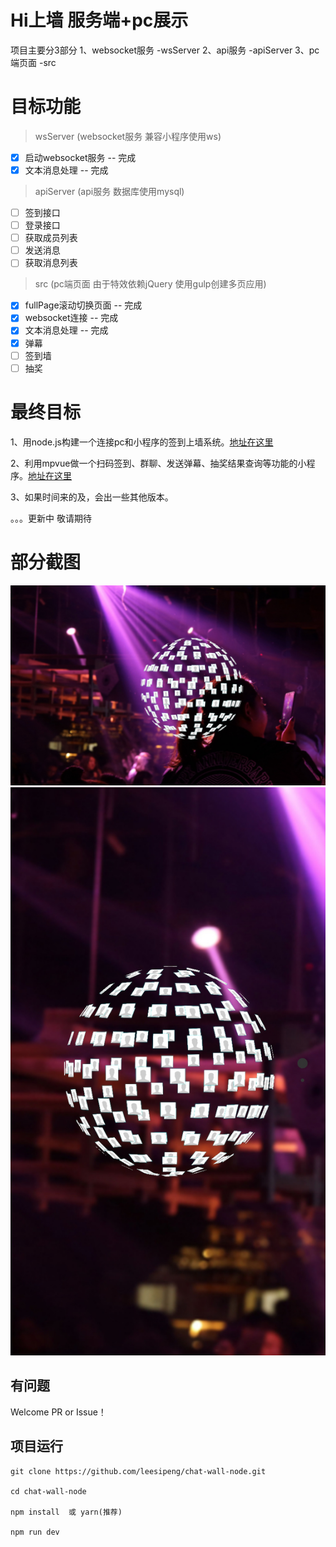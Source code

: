 # Hi上墙 服务端+pc展示

项目主要分3部分
1、websocket服务 -wsServer
2、api服务 -apiServer 
3、pc端页面 -src 

# 目标功能

> wsServer (websocket服务 兼容小程序使用ws)
- [x] 启动websocket服务 -- 完成
- [x] 文本消息处理 -- 完成

> apiServer (api服务 数据库使用mysql)
- [ ] 签到接口
- [ ] 登录接口
- [ ] 获取成员列表
- [ ] 发送消息
- [ ] 获取消息列表

> src (pc端页面 由于特效依赖jQuery 使用gulp创建多页应用)
- [x] fullPage滚动切换页面 -- 完成
- [x] websocket连接 -- 完成
- [x] 文本消息处理 -- 完成
- [x] 弹幕
- [ ] 签到墙
- [ ] 抽奖

# 最终目标

1、用node.js构建一个连接pc和小程序的签到上墙系统。[地址在这里](https://github.com/leesipeng/chat-wall-node)

2、利用mpvue做一个扫码签到、群聊、发送弹幕、抽奖结果查询等功能的小程序。[地址在这里](https://github.com/leesipeng/chat-wall-mpvue)

3、如果时间来的及，会出一些其他版本。

。。。更新中 敬请期待

# 部分截图
![PC](screenshot/pc.jpg)
![手机](screenshot/phone.jpg)

## 有问题

Welcome PR or Issue！

## 项目运行

```
git clone https://github.com/leesipeng/chat-wall-node.git  

cd chat-wall-node

npm install  或 yarn(推荐)

npm run dev

```


